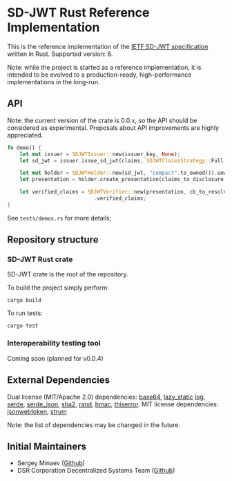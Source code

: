 # SD-JWT Rust Reference Implementation

This is the reference implementation of the [IETF SD-JWT specification](https://datatracker.ietf.org/doc/draft-ietf-oauth-selective-disclosure-jwt/) written in Rust.
Supported version: 6.

Note: while the project is started as a reference implementation, it is intended to be evolved to a production-ready, high-performance implementations in the long-run.

## API
Note: the current version of the crate is 0.0.x, so the API should be considered as experimental.
Proposals about API improvements are highly appreciated.

```rust
fn demo() {
    let mut issuer = SDJWTIssuer::new(issuer_key, None);
    let sd_jwt = issuer.issue_sd_jwt(claims, SDJWTClaimsStrategy::Full, holder_key, add_decoy, "compact".to_owned()).unwrap();

    let mut holder = SDJWTHolder::new(sd_jwt, "compact".to_owned()).unwrap();
    let presentation = holder.create_presentation(claims_to_disclosure, None, None, None, None).unwrap();

    let verified_claims = SDJWTVerifier::new(presentation, cb_to_resolve_issuer_key, None, None, "compact".to_owned()).unwrap()
                            .verified_claims;
}
```

See `tests/demos.rs` for more details;

## Repository structure

### SD-JWT Rust crate
SD-JWT crate is the root of the repository.

To build the project simply perform:
```shell
cargo build
```

To run tests:
```shell
cargo test
```

### Interoperability testing tool
Coming soon (planned for v0.0.4)

## External Dependencies

Dual license (MIT/Apache 2.0) dependencies: [base64](https://crates.io/crates/base64), [lazy_static](https://crates.io/crates/lazy_static) [log](https://crates.io/crates/log), [serde](https://crates.io/crates/serde), [serde_json](https://crates.io/crates/serde_json), [sha2](https://crates.io/crates/sha2), [rand](https://crates.io/crates/rand), [hmac](https://crates.io/crates/hmac), [thiserror](https://crates.io/crates/thiserror).
MIT license dependencies: [jsonwebtoken](https://crates.io/crates/jsonwebtoken), [strum](https://crates.io/crates/strum)

Note: the list of dependencies may be changed in the future.

## Initial Maintainers

- Sergey Minaev ([Github](https://github.com/jovfer))
- DSR Corporation Decentralized Systems Team ([Github](https://github.com/orgs/DSRCorporation/teams/decentralized-systems))
